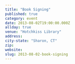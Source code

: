 ```yaml
---
title: "Book Signing"
published: true
category: event
date: 2013-08-02T19:00:00.000Z
allday: true
venue: "Hotchkiss Library"
address:
city-state: "Sharon, CT"
zip:
website:
slug: 2013-08-02-book-signing
---
```


